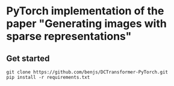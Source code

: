 # PyTorch implementation of the paper "Generating images with sparse representations"

## Get started
```
git clone https://github.com/benjs/DCTransformer-PyTorch.git
pip install -r requirements.txt
```